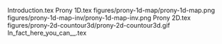 Introduction.tex
Prony 1D.tex
figures/prony-1d-map/prony-1d-map.png
figures/prony-1d-map-inv/prony-1d-map-inv.png
Prony 2D.tex
figures/prony-2d-countour3d/prony-2d-countour3d.gif
In_fact_here_you_can__.tex
